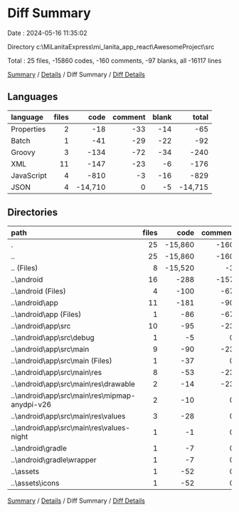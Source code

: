 # Diff Summary

Date : 2024-05-16 11:35:02

Directory c:\\MiLanitaExpress\\mi_lanita_app_react\\AwesomeProject\\src

Total : 25 files,  -15860 codes, -160 comments, -97 blanks, all -16117 lines

[Summary](results.md) / [Details](details.md) / Diff Summary / [Diff Details](diff-details.md)

## Languages
| language | files | code | comment | blank | total |
| :--- | ---: | ---: | ---: | ---: | ---: |
| Properties | 2 | -18 | -33 | -14 | -65 |
| Batch | 1 | -41 | -29 | -22 | -92 |
| Groovy | 3 | -134 | -72 | -34 | -240 |
| XML | 11 | -147 | -23 | -6 | -176 |
| JavaScript | 4 | -810 | -3 | -16 | -829 |
| JSON | 4 | -14,710 | 0 | -5 | -14,715 |

## Directories
| path | files | code | comment | blank | total |
| :--- | ---: | ---: | ---: | ---: | ---: |
| . | 25 | -15,860 | -160 | -97 | -16,117 |
| .. | 25 | -15,860 | -160 | -97 | -16,117 |
| .. (Files) | 8 | -15,520 | -3 | -21 | -15,544 |
| ..\\android | 16 | -288 | -157 | -76 | -521 |
| ..\\android (Files) | 4 | -100 | -67 | -45 | -212 |
| ..\\android\\app | 11 | -181 | -90 | -30 | -301 |
| ..\\android\\app (Files) | 1 | -86 | -67 | -24 | -177 |
| ..\\android\\app\\src | 10 | -95 | -23 | -6 | -124 |
| ..\\android\\app\\src\\debug | 1 | -5 | 0 | -3 | -8 |
| ..\\android\\app\\src\\main | 9 | -90 | -23 | -3 | -116 |
| ..\\android\\app\\src\\main (Files) | 1 | -37 | 0 | 0 | -37 |
| ..\\android\\app\\src\\main\\res | 8 | -53 | -23 | -3 | -79 |
| ..\\android\\app\\src\\main\\res\\drawable | 2 | -14 | -23 | -3 | -40 |
| ..\\android\\app\\src\\main\\res\\mipmap-anydpi-v26 | 2 | -10 | 0 | 0 | -10 |
| ..\\android\\app\\src\\main\\res\\values | 3 | -28 | 0 | 0 | -28 |
| ..\\android\\app\\src\\main\\res\\values-night | 1 | -1 | 0 | 0 | -1 |
| ..\\android\\gradle | 1 | -7 | 0 | -1 | -8 |
| ..\\android\\gradle\\wrapper | 1 | -7 | 0 | -1 | -8 |
| ..\\assets | 1 | -52 | 0 | 0 | -52 |
| ..\\assets\\icons | 1 | -52 | 0 | 0 | -52 |

[Summary](results.md) / [Details](details.md) / Diff Summary / [Diff Details](diff-details.md)